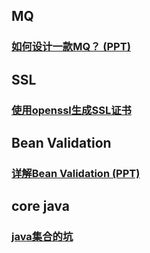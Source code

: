 ## MQ

### [如何设计一款MQ？ (PPT)](http://aiyd.me/sharing/MQ/design/index.html)

## SSL

### [使用openssl生成SSL证书](http://note.youdao.com/noteshare?id=3444cde0da33feb209034771eac7aa14)

## Bean Validation

### [详解Bean Validation (PPT)](http://aiyd.me/sharing/BeanValidation/analyze/index.html)


## core java

### [java集合的坑](http://note.youdao.com/noteshare?id=5e4f339d2fc100e53d5035760aebe5f0&sub=6FA56FE682894FE297252F1192344FCC)
